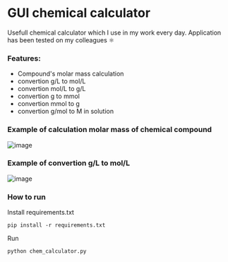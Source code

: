 # GUI chemical calculator

Usefull chemical calculator which I use in my work every day.
Application has been tested on my colleagues ⚛️
### Features:
- Compound's molar mass calculation
- convertion g/L to mol/L
- convertion mol/L to g/L 
- convertion g to mmol
- convertion mmol to g
- convertion g/mol to M in solution

### Example of calculation molar mass of chemical compound
![image](https://drive.google.com/uc?export=view&id=14rhOeACKQ7shUwpGjk7LvJO6HnLTdZEj)

### Example of convertion g/L to mol/L
![image](https://drive.google.com/uc?export=view&id=1EVVJdTZbdaKl6_GGdsxsPeqAc8b5cDs0)

### How to run
Install requirements.txt
```
pip install -r requirements.txt
```
Run
```
python chem_calculator.py
```